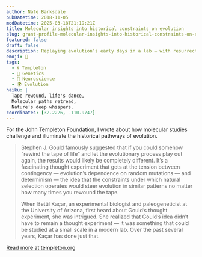 ```yaml
---
author: Nate Barksdale
pubDatetime: 2018-11-05
modDatetime: 2025-03-18T21:19:21Z
title: Molecular insights into historical constraints on evolution
slug: grant-profile-molecular-insights-into-historical-constraints-on-evolution
featured: false
draft: false
description: Replaying evolution’s early days in a lab — with resurrected, billion-year-old genes
emoji: 🧬
tags:
  - 🌀 Templeton
  - 🧬 Genetics
  - 🧠 Neuroscience
  - 🌍 Evolution
haiku: |
  Tape rewound, life's dance,  
  Molecular paths retread,  
  Nature's deep whispers.
coordinates: [32.2226, -110.9747]
---
```


For the John Templeton Foundation, I wrote about how molecular studies challenge and illuminate the historical pathways of evolution.

> Stephen J. Gould famously suggested that if you could somehow “rewind the tape of life” and let the evolutionary process play out again, the results would likely be completely different. It’s a fascinating thought experiment that gets at the tension between contingency — evolution’s dependence on random mutations — and determinism — the idea that the constraints under which natural selection operates would steer evolution in similar patterns no matter how many times you rewound the tape.
>
> When Betül Kaçar, an experimental biologist and paleogeneticist at the University of Arizona, first heard about Gould’s thought experiment, she was intrigued. She realized that Gould’s idea didn’t have to remain a thought experiment — it was something that could be studied at a small scale in a modern lab. Over the past several years, Kaçar has done just that.

[Read more at templeton.org](https://www.templeton.org/grant/molecular-insights-into-historical-constraints-on-evolution-2)
